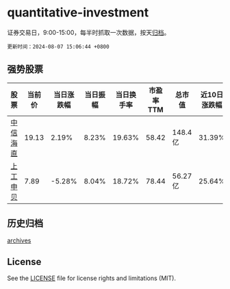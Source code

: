 # quantitative-investment

证券交易日，9:00-15:00，每半时抓取一次数据，按天[归档](archives)。

`更新时间：2024-08-07 15:06:44 +0800`

## 强势股票

|股票|当前价|当日涨跌幅|当日振幅|当日换手率|市盈率TTM|总市值|近10日涨跌幅|
|----|----|----|----|----|----|----|----|
|[中信海直](https://xueqiu.com/S/SZ000099)|19.13|2.19%|8.23%|19.63%|58.42|148.4亿|31.39%|
|[上工申贝](https://xueqiu.com/S/SH600843)|7.89|-5.28%|8.04%|18.72%|78.44|56.27亿|25.64%|

## 历史归档

[archives](archives)

## License

See the [LICENSE](LICENSE) file for license rights and limitations (MIT).